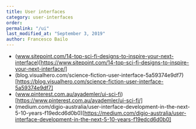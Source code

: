 ```yaml
---
title: User interfaces
category: user-interfaces
order: 
permalink: "/ui"
last_modified_at: "September 3, 2019"
author: Francesco Bailo
---
```



* (www.sitepoint.com/14-top-sci-fi-designs-to-inspire-your-next-interface)[https://www.sitepoint.com/14-top-sci-fi-designs-to-inspire-your-next-interface/]
* (blog.visualhero.com/science-fiction-user-interface-5a59374e9df7)[https://blog.visualhero.com/science-fiction-user-interface-5a59374e9df7]
* (www.pinterest.com.au/ayademler/ui-sci-fi)[https://www.pinterest.com.au/ayademler/ui-sci-fi/]
* (medium.com/digio-australia/user-interface-development-in-the-next-5-10-years-f19edcd6d0b0)[https://medium.com/digio-australia/user-interface-development-in-the-next-5-10-years-f19edcd6d0b0]
